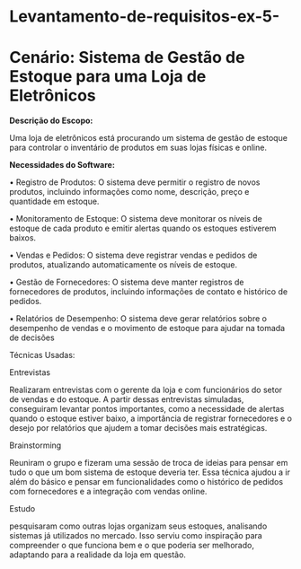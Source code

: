 # Levantamento-de-requisitos-ex-5-
# Cenário: Sistema de Gestão de Estoque para uma Loja de Eletrônicos

**Descrição do Escopo:**

Uma loja de eletrônicos está procurando um sistema de gestão de estoque para
controlar o inventário de produtos em suas lojas físicas e online.

**Necessidades do Software:**

• Registro de Produtos: O sistema deve permitir o registro de novos produtos,
incluindo informações como nome, descrição, preço e quantidade em
estoque.

• Monitoramento de Estoque: O sistema deve monitorar os níveis de estoque
de cada produto e emitir alertas quando os estoques estiverem baixos.

• Vendas e Pedidos: O sistema deve registrar vendas e pedidos de produtos,
atualizando automaticamente os níveis de estoque.

• Gestão de Fornecedores: O sistema deve manter registros de fornecedores
de produtos, incluindo informações de contato e histórico de pedidos.

• Relatórios de Desempenho: O sistema deve gerar relatórios sobre o
desempenho de vendas e o movimento de estoque para ajudar na tomada
de decisões

Técnicas Usadas:

Entrevistas

Realizaram entrevistas com o gerente da loja e com funcionários do setor de vendas e do estoque. A partir dessas entrevistas simuladas, conseguiram levantar pontos importantes, como a necessidade de alertas quando o estoque estiver baixo, a importância de registrar fornecedores e o desejo por relatórios que ajudem a tomar decisões mais estratégicas.

Brainstorming

Reuniram o grupo e fizeram uma sessão de troca de ideias para pensar em tudo o que um bom sistema de estoque deveria ter. Essa técnica ajudou a ir além do básico e pensar em funcionalidades como o histórico de pedidos com fornecedores e a integração com vendas online.


Estudo

pesquisaram como outras lojas organizam seus estoques, analisando sistemas já utilizados no mercado. Isso serviu como inspiração para compreender o que funciona bem e o que poderia ser melhorado, adaptando para a realidade da loja em questão.

